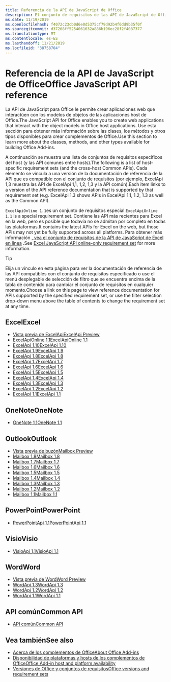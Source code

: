 ```yaml
---
title: Referencia de la API de JavaScript de Office
description: El conjunto de requisitos de las API de JavaScript de Office por host
ms.date: 11/19/2019
ms.openlocfilehash: f4072c23cb0d6e0d5375cf79d92b4f6dd9b35f0f
ms.sourcegitcommit: d37268ff5254061632a886b196ec28f2f4087377
ms.translationtype: MT
ms.contentlocale: es-ES
ms.lasthandoff: 11/21/2019
ms.locfileid: "38758704"
---
```

# <a name="office-javascript-api-reference"></a><span data-ttu-id="af23c-103">Referencia de la API de JavaScript de Office</span><span class="sxs-lookup"><span data-stu-id="af23c-103">Office JavaScript API reference</span></span>

<span data-ttu-id="af23c-104">La API de JavaScript para Office le permite crear aplicaciones web que interactúen con los modelos de objetos de las aplicaciones host de Office.</span><span class="sxs-lookup"><span data-stu-id="af23c-104">The JavaScript API for Office enables you to create web applications that interact with the object models in Office host applications.</span></span> <span data-ttu-id="af23c-105">Use esta sección para obtener más información sobre las clases, los métodos y otros tipos disponibles para crear complementos de Office.</span><span class="sxs-lookup"><span data-stu-id="af23c-105">Use this section to learn more about the classes, methods, and other types available for building Office Add-ins.</span></span>

<span data-ttu-id="af23c-106">A continuación se muestra una lista de conjuntos de requisitos específicos del host (y las API comunes entre hosts).</span><span class="sxs-lookup"><span data-stu-id="af23c-106">The following is a list of host-specific requirement sets (and the cross-host Common APIs).</span></span> <span data-ttu-id="af23c-107">Cada elemento se vincula a una versión de la documentación de referencia de la API que es compatible con el conjunto de requisitos (por ejemplo, ExcelApi 1,3 muestra las API de ExcelApi 1,1, 1,2, 1,3 y la API común).</span><span class="sxs-lookup"><span data-stu-id="af23c-107">Each item links to a version of the API reference documentation that is supported by that requirement set (e.g. ExcelApi 1.3 shows APIs in ExcelApi 1.1, 1.2, 1.3 as well as the Common API).</span></span>

<span data-ttu-id="af23c-108">`ExcelApiOnline 1.1`es un conjunto de requisitos especial.</span><span class="sxs-lookup"><span data-stu-id="af23c-108">`ExcelApiOnline 1.1` is a special requirement set.</span></span> <span data-ttu-id="af23c-109">Contiene las API más recientes para Excel en la web, pero es posible que todavía no se admitan por completo en todas las plataformas.</span><span class="sxs-lookup"><span data-stu-id="af23c-109">It contains the latest APIs for Excel on the web, but those APIs may not yet be fully supported across all platforms.</span></span> <span data-ttu-id="af23c-110">Para obtener más información [, vea el conjunto de requisitos de la API de JavaScript de Excel en línea](/office/dev/add-ins/reference/requirement-sets/excel-api-online-requirement-set) .</span><span class="sxs-lookup"><span data-stu-id="af23c-110">See [Excel JavaScript API online-only requirement set](/office/dev/add-ins/reference/requirement-sets/excel-api-online-requirement-set) for more information.</span></span>

> [!TIP]
> <span data-ttu-id="af23c-111">Elija un vínculo en esta página para ver la documentación de referencia de las API compatibles con el conjunto de requisitos especificado o use el menú desplegable de selección de filtro que se encuentra encima de la tabla de contenido para cambiar el conjunto de requisitos en cualquier momento.</span><span class="sxs-lookup"><span data-stu-id="af23c-111">Choose a link on this page to view reference documentation for APIs supported by the specified requirement set, or use the filter selection drop-down menu above the table of contents to change the requirement set at any time.</span></span>

## <a name="excel"></a><span data-ttu-id="af23c-112">Excel</span><span class="sxs-lookup"><span data-stu-id="af23c-112">Excel</span></span>

- [<span data-ttu-id="af23c-113">Vista previa de ExcelApi</span><span class="sxs-lookup"><span data-stu-id="af23c-113">ExcelApi Preview</span></span>](/javascript/api/excel?view=excel-js-preview)
- [<span data-ttu-id="af23c-114">ExcelApiOnline 1,1</span><span class="sxs-lookup"><span data-stu-id="af23c-114">ExcelApiOnline 1.1</span></span>](/javascript/api/excel?view=excel-js-online)
- [<span data-ttu-id="af23c-115">ExcelApi 1.10</span><span class="sxs-lookup"><span data-stu-id="af23c-115">ExcelApi 1.10</span></span>](/javascript/api/excel?view=excel-js-1.10)
- [<span data-ttu-id="af23c-116">ExcelApi 1.9</span><span class="sxs-lookup"><span data-stu-id="af23c-116">ExcelApi 1.9</span></span>](/javascript/api/excel?view=excel-js-1.9)
- [<span data-ttu-id="af23c-117">ExcelApi 1.8</span><span class="sxs-lookup"><span data-stu-id="af23c-117">ExcelApi 1.8</span></span>](/javascript/api/excel?view=excel-js-1.8)
- [<span data-ttu-id="af23c-118">ExcelApi 1.7</span><span class="sxs-lookup"><span data-stu-id="af23c-118">ExcelApi 1.7</span></span>](/javascript/api/excel?view=excel-js-1.7)
- [<span data-ttu-id="af23c-119">ExcelApi 1.6</span><span class="sxs-lookup"><span data-stu-id="af23c-119">ExcelApi 1.6</span></span>](/javascript/api/excel?view=excel-js-1.6)
- [<span data-ttu-id="af23c-120">ExcelApi 1.5</span><span class="sxs-lookup"><span data-stu-id="af23c-120">ExcelApi 1.5</span></span>](/javascript/api/excel?view=excel-js-1.5)
- [<span data-ttu-id="af23c-121">ExcelApi 1.4</span><span class="sxs-lookup"><span data-stu-id="af23c-121">ExcelApi 1.4</span></span>](/javascript/api/excel?view=excel-js-1.4)
- [<span data-ttu-id="af23c-122">ExcelApi 1.3</span><span class="sxs-lookup"><span data-stu-id="af23c-122">ExcelApi 1.3</span></span>](/javascript/api/excel?view=excel-js-1.3)
- [<span data-ttu-id="af23c-123">ExcelApi 1.2</span><span class="sxs-lookup"><span data-stu-id="af23c-123">ExcelApi 1.2</span></span>](/javascript/api/excel?view=excel-js-1.2)
- [<span data-ttu-id="af23c-124">ExcelApi 1.1</span><span class="sxs-lookup"><span data-stu-id="af23c-124">ExcelApi 1.1</span></span>](/javascript/api/excel?view=excel-js-1.1)

## <a name="onenote"></a><span data-ttu-id="af23c-125">OneNote</span><span class="sxs-lookup"><span data-stu-id="af23c-125">OneNote</span></span>

- [<span data-ttu-id="af23c-126">OneNote 1,1</span><span class="sxs-lookup"><span data-stu-id="af23c-126">OneNote 1.1</span></span>](/javascript/api/onenote?view=onenote-js-1.1)

## <a name="outlook"></a><span data-ttu-id="af23c-127">Outlook</span><span class="sxs-lookup"><span data-stu-id="af23c-127">Outlook</span></span>

- [<span data-ttu-id="af23c-128">Vista previa de buzón</span><span class="sxs-lookup"><span data-stu-id="af23c-128">Mailbox Preview</span></span>](/javascript/api/outlook?view=outlook-js-preview)
- [<span data-ttu-id="af23c-129">Mailbox 1.8</span><span class="sxs-lookup"><span data-stu-id="af23c-129">Mailbox 1.8</span></span>](/javascript/api/outlook?view=outlook-js-1.8)
- [<span data-ttu-id="af23c-130">Mailbox 1.7</span><span class="sxs-lookup"><span data-stu-id="af23c-130">Mailbox 1.7</span></span>](/javascript/api/outlook?view=outlook-js-1.7)
- [<span data-ttu-id="af23c-131">Mailbox 1.6</span><span class="sxs-lookup"><span data-stu-id="af23c-131">Mailbox 1.6</span></span>](/javascript/api/outlook?view=outlook-js-1.6)
- [<span data-ttu-id="af23c-132">Mailbox 1.5</span><span class="sxs-lookup"><span data-stu-id="af23c-132">Mailbox 1.5</span></span>](/javascript/api/outlook?view=outlook-js-1.5)
- [<span data-ttu-id="af23c-133">Mailbox 1.4</span><span class="sxs-lookup"><span data-stu-id="af23c-133">Mailbox 1.4</span></span>](/javascript/api/outlook?view=outlook-js-1.4)
- [<span data-ttu-id="af23c-134">Mailbox 1.3</span><span class="sxs-lookup"><span data-stu-id="af23c-134">Mailbox 1.3</span></span>](/javascript/api/outlook?view=outlook-js-1.3)
- [<span data-ttu-id="af23c-135">Mailbox 1.2</span><span class="sxs-lookup"><span data-stu-id="af23c-135">Mailbox 1.2</span></span>](/javascript/api/outlook?view=outlook-js-1.2)
- [<span data-ttu-id="af23c-136">Mailbox 1.1</span><span class="sxs-lookup"><span data-stu-id="af23c-136">Mailbox 1.1</span></span>](/javascript/api/outlook?view=outlook-js-1.1)

## <a name="powerpoint"></a><span data-ttu-id="af23c-137">PowerPoint</span><span class="sxs-lookup"><span data-stu-id="af23c-137">PowerPoint</span></span>

- [<span data-ttu-id="af23c-138">PowerPointApi 1.1</span><span class="sxs-lookup"><span data-stu-id="af23c-138">PowerPointApi 1.1</span></span>](/javascript/api/powerpoint?view=powerpoint-js-1.1)

## <a name="visio"></a><span data-ttu-id="af23c-139">Visio</span><span class="sxs-lookup"><span data-stu-id="af23c-139">Visio</span></span>

- [<span data-ttu-id="af23c-140">VisioApi 1,1</span><span class="sxs-lookup"><span data-stu-id="af23c-140">VisioApi 1.1</span></span>](/javascript/api/visio?view=visio-js-1.1)

## <a name="word"></a><span data-ttu-id="af23c-141">Word</span><span class="sxs-lookup"><span data-stu-id="af23c-141">Word</span></span>

- [<span data-ttu-id="af23c-142">Vista previa de Word</span><span class="sxs-lookup"><span data-stu-id="af23c-142">Word Preview</span></span>](/javascript/api/word?view=word-js-preview)
- [<span data-ttu-id="af23c-143">WordApi 1.3</span><span class="sxs-lookup"><span data-stu-id="af23c-143">WordApi 1.3</span></span>](/javascript/api/word?view=word-js-1.3)
- [<span data-ttu-id="af23c-144">WordApi 1.2</span><span class="sxs-lookup"><span data-stu-id="af23c-144">WordApi 1.2</span></span>](/javascript/api/word?view=word-js-1.2)
- [<span data-ttu-id="af23c-145">WordApi 1.1</span><span class="sxs-lookup"><span data-stu-id="af23c-145">WordApi 1.1</span></span>](/javascript/api/word?view=word-js-1.1)

## <a name="common-api"></a><span data-ttu-id="af23c-146">API común</span><span class="sxs-lookup"><span data-stu-id="af23c-146">Common API</span></span>

- [<span data-ttu-id="af23c-147">API común</span><span class="sxs-lookup"><span data-stu-id="af23c-147">Common API</span></span>](/javascript/api/office?view=common-js)

## <a name="see-also"></a><span data-ttu-id="af23c-148">Vea también</span><span class="sxs-lookup"><span data-stu-id="af23c-148">See also</span></span>

- [<span data-ttu-id="af23c-149">Acerca de los complementos de Office</span><span class="sxs-lookup"><span data-stu-id="af23c-149">About Office Add-ins</span></span>](/office/dev/add-ins/overview)
- [<span data-ttu-id="af23c-150">Disponibilidad de plataformas y hosts de los complementos de Office</span><span class="sxs-lookup"><span data-stu-id="af23c-150">Office Add-in host and platform availability</span></span>](/office/dev/add-ins/overview/office-add-in-availability)
- [<span data-ttu-id="af23c-151">Versiones de Office y conjuntos de requisitos</span><span class="sxs-lookup"><span data-stu-id="af23c-151">Office versions and requirement sets</span></span>](/office/dev/add-ins/develop/office-versions-and-requirement-sets)
